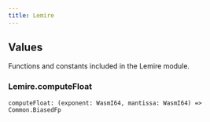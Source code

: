 ```yaml
---
title: Lemire
---
```


## Values

Functions and constants included in the Lemire module.

### Lemire.**computeFloat**

```grain
computeFloat: (exponent: WasmI64, mantissa: WasmI64) => Common.BiasedFp
```

